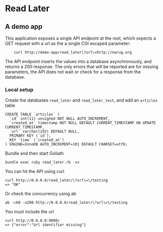 # Read Later

## A demo app

This application exposes a single API endpoint at the root, which expects a GET request with a url as the a single CGI escaped parameter:
	
		curl http://demo-app/read_later\?url\=http://nwrug.org
		
The API endpoint inserts the values into a database asynchronously, and returns a 200 response.  The only errors that will be reported are for missing parameters, the API does not wait or check for a response from the database.
		
### Local setup

Create the databases `read_later` and `read_later_test`, and add an `articles` table

	CREATE TABLE `articles` (
	  `id` int(11) unsigned NOT NULL AUTO_INCREMENT,
	  `created_at` timestamp NOT NULL DEFAULT CURRENT_TIMESTAMP ON UPDATE CURRENT_TIMESTAMP,
	  `url` varchar(255) DEFAULT NULL,
	  PRIMARY KEY (`id`),
	  KEY `time` (`created_at`)
	) ENGINE=InnoDB AUTO_INCREMENT=101 DEFAULT CHARSET=utf8;
	
Bundle and then start Goliath
	
	bundle exec ruby read_later.rb -sv
	
You can hit the API using curl

	curl http://0.0.0.0/read_later/\?url\=\/testing
	=> "OK"

Or check the concurrency using ab

	ab -c60 -n200 http://0.0.0.0/read_later/\?url\=\/testing
	
You must include the url
	
	curl http://0.0.0.0:9000/
	=> {"error":"Url identifier missing"}
	

